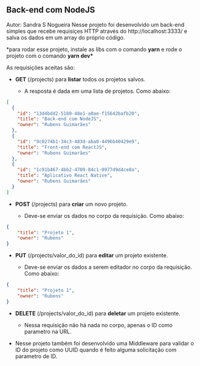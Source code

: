## Back-end com NodeJS

Autor: Sandra S Nogueira
Nesse projeto foi desenvolvido um back-end simples que recebe requisiçes HTTP através do http://localhost:3333/ e salva os dados em um array do próprio código.

\*para rodar esse projeto, instale as libs com o comando **yarn** e rode o projeto com o comando **yarn dev\***

As requisições aceitas são:

- **GET** (/projects) para **listar** todos os projetos salvos.

  - A resposta é dada em uma lista de projetos. Como abaixo:

```JSON
[
  {
    "id": "13d4bdd2-5180-48e1-a0ae-f15642bafb20",
    "title": "Back-end com NodeJS",
    "owner": "Rubens Guimarães"
  },
  {
    "id": "9c0274b1-34c3-483d-aba0-4496b40429e9",
    "title": "Front-end com ReactJS",
    "owner": "Rubens Guimarães"
  },
  {
    "id": "1c91b467-4bb2-4709-84c1-0977d9d4ce8a",
    "title": "Aplicativo React Native",
    "owner": "Rubens Guimarães"
  }
]
```

- **POST** (/projects) para **criar** um novo projeto.

  - Deve-se enviar os dados no corpo da requisição. Como abaixo:

```JSON
{
	"title": "Projeto 1",
	"owner": "Rubens"
}
```

- **PUT** (/projects/valor_do_id) para **editar** um projeto existente.

  - Deve-se enviar os dados a serem editador no corpo da requisição. Como abaixo:

```JSON
{
	"title": "Projeto 1",
	"owner": "Rubens"
}
```

- **DELETE** (/projects/valor_do_id) para **deletar** um projeto existente.

  - Nessa requisição não há nada no corpo, apenas o ID como parametro na URL.

* Nesse projeto também foi desenvolvido uma Middleware para validar o ID do projeto como UUID quando é feito alguma solicitação com parametro de ID.
